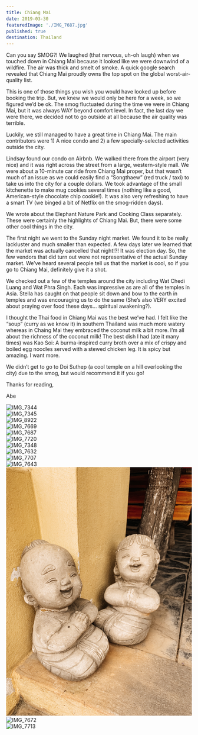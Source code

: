 ```yaml
---
title: Chiang Mai
date: 2019-03-30
featuredImage: './IMG_7687.jpg'
published: true
destination: Thailand
---
```


Can you say SMOG?! We laughed (that nervous, uh-oh laugh) when we touched down in Chiang Mai because it looked like we were downwind of a wildfire. The air was thick and smelt  of smoke. A quick google search revealed that Chiang Mai proudly owns the top spot on the global worst-air-quality list. 

This is one of those things you wish you would have looked up before booking the trip. But, we knew we would only be here for a week, so we figured we’d be ok. The smog fluctuated during the time we were in Chiang Mai, but it was always WAY beyond comfort level. In fact, the last day we were there, we decided not to go outside at all because the air quality was terrible.

Luckily, we still managed to have a great time in Chiang Mai. The main contributors were 1) A nice condo and 2) a few specially-selected activities outside the city.

Lindsay found our condo on Airbnb. We walked there from the airport (very nice) and it was right across the street from a large, western-style mall. We were about a 10-minute car ride from Chiang Mai proper, but that wasn’t much of an issue as we could easily find a “Songthaew” (red truck / taxi) to take us into the city for a couple dollars. We took advantage of the small kitchenette to make mug cookies several times (nothing like a good, American-style chocolate chip cookie!). It was also very refreshing to have a smart TV (we binged a bit of Netflix on the smog-ridden days).

We wrote about the Elephant Nature Park and Cooking Class separately. These were certainly the highlights of Chiang Mai. But, there were some other cool things in the city.

The first night we went to the Sunday night market. We found it to be really lackluster and much smaller than expected. A few days later we learned that the market was actually cancelled that night!?! It was election day. So, the few vendors that did turn out were not representative of the actual Sunday market. We’ve heard several people tell us that the market is cool, so if you go to Chiang Mai, definitely give it a shot.

We checked out a few of the temples around the city including Wat Chedi Luang and Wat Phra Singh. Each was impressive as are all of the temples in Asia. Stella has caught on that people sit down and bow to the earth in temples and was encouraging us to do the same (She’s also VERY excited about praying over food these days… spiritual awakening?).

I thought the Thai food in Chiang Mai was the best we’ve had. I felt like the “soup” (curry as we know it) in southern Thailand was much more watery whereas in Chaing Mai they embraced the coconut milk a bit more. I’m all about the richness of the coconut milk! The best dish I had (ate it many times) was Kao Soi:  A burma-inspired curry broth over a mix of crispy and boiled egg noodles served with a stewed chicken leg. It is spicy but amazing. I want more.

We didn’t get to go to Doi Suthep (a cool temple on a hill overlooking the city) due to the smog, but would recommend it if you go!

Thanks for reading,

Abe

![IMG_7344](/IMG_7344.jpg)
</br>
![IMG_7345](/IMG_7345.jpg)
</br>
![IMG_8922](/IMG_8922.jpg)
</br>
![IMG_7669](/IMG_7669.jpg)
</br>
![IMG_7687](/IMG_7701.jpg)
</br>
![IMG_7720](/IMG_7720.jpg)
</br>
![IMG_7348](/IMG_7348.jpg)
</br>
![IMG_7632](/IMG_7632.jpg)
</br>
![IMG_7707](/IMG_7707.jpg)
</br>
![IMG_7643](/IMG_7643.jpg)
</br>
![IMG_7663](IMG_7663-2.jpg)
</br>
![IMG_7672](/IMG_7672.jpg)
</br>
![IMG_7713](/IMG_7713.jpg)